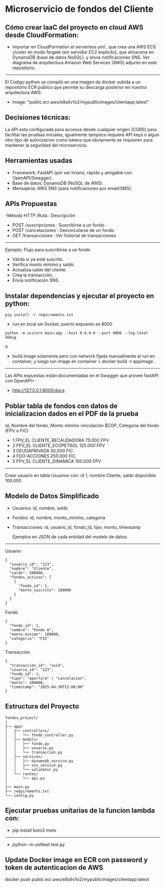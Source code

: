 # Microservicio de fondos del Cliente

## Cómo crear IaaC del proyecto en cloud AWS desde CloudFormation:
- Importar en CloudFormation el serverless.yml , que crea una AWS ECS cluster en modo fargate (sin servidor EC2 explicito), que almacena en DynamoDB (base de datos NoSQL), y envia notificaciones SNS. Ver diagrama de arquitectura Amazon Web Services (AWS) adjunto en este repositorio.
---
El Codigo python se compiló en una imagen de docker subida a un repositorio ECR publico que permite su descarga posterior en nuestra arquitectura AWS:
- Image: "public.ecr.aws/e8s6v1o2/mypublicimages/clientapp:latest"

## Decisiones técnicas:
La API esta configurada para accesos desde cualquier origen (CORS) para facilitar las pruebas iniciales, igualmente tampoco requiere API keys o algun otro tipo de autorizacion como tokens que obviamente se requieren para mantener la seguridad del microservicio.

## Herramientas usadas
- Framework: FastAPI (por ser liviano, rápido y amigable con OpenAPI/Swagger).
- Base de datos: DynamoDB (NoSQL de AWS).
- Mensajería: AWS SNS (para notificaciones por email/SMS).

## APIs Propuestas 
-Método HTTP   /Ruta      : Descripción
- POST	/suscripciones	: Suscribirse a un fondo
- POST	/cancelaciones	: Desvincularse de un fondo
- GET	/transacciones	: Ver historial de transacciones

---
Ejemplo: Flujo para suscribirse a un fondo
- Valida si ya está suscrito.
- Verifica monto mínimo y saldo.
- Actualiza saldo del cliente.
- Crea la transacción.
- Envía notificación SNS.

## Instalar dependencias y ejecutar el proyecto en python:
```
pip install -r requirements.txt
```

- run en local sin Docker, puerto expuesto es 8000
```
python -m uvicorn main:app --host 0.0.0.0 --port 8000 --log-level debug
```  
ó
- build image solamente pero con network fijada manualmente al run en container, y luego run image en container >
docker build -t appimage . 
---
Las APIs expuestas están documentadas en el Swagger que provee fastAPI con OpenAPI> 
- http://127.0.0.1:8000/docs

## Poblar tabla de fondos con datos de inicializacion dados en el PDF de la prueba
  id,  Nombre del fondo,  Monto minimo vinculación $COP,  Categoria del fondo (FPV o FIC)
- 1 FPV_EL CLIENTE_RECAUDADORA  75.000 FPV
- 2 FPV_EL CLIENTE_ECOPETROL  125.000 FPV
- 3 DEUDAPRIVADA  50.000 FIC
- 4 FDO-ACCIONES  250.000 FIC
- 5 FPV_EL CLIENTE_DINAMICA  100.000 FPV

---
Crear usuario en tabla Usuarios con: id 1, nombre Cliente, saldo disponible 100.000

## Modelo de Datos Simplificado
- Usuarios: id, nombre, saldo
- Fondos: id, nombre, monto_minimo, categoria
- Transacciones: id, usuario_id, fondo_id, tipo, monto, timestamp

  Ejemplos en JSON de cada entidad del modelo de datos:
---
Usuario
```
{
  "usuario_id": "123",
  "nombre": "Cliente",
  "saldo": 500000,
  "fondos_activos": [
    {
      "fondo_id": 1,
      "monto_suscrito": 100000
    }
  ]
}
```

Fondo
```
{
  "fondo_id": 1,
  "nombre": "Fondo A",
  "monto_minimo": 100000,
  "categoria": "FIC"
}
```

Transacción
```
{
  "transaccion_id": "uuid",
  "usuario_id": "123",
  "fondo_id": 1,
  "tipo": "apertura" | "cancelacion",
  "monto": 100000,
  "timestamp": "2025-04-30T12:00:00"
}
```

## Estructura del Proyecto
```
fondos_project/
│
├── app/
│   ├── controllers/
│   │   └── fondo_controller.py
│   ├── models/
│   │   ├── fondo.py
│   │   ├── usuario.py
│   │   └── transaccion.py
│   ├── services/
│   │   ├── dynamodb_service.py
│   │   ├── sns_service.py
│   │   └── validator.py
│   └── routes/
│       └── api.py
│
├── main.py
├── requirements.txt
└── config.py
```

## Ejecutar pruebas unitarias de la funcion lambda con:
- pip install boto3 moto
---
- python -m unittest test.py

## Update Docker image en ECR con password y token de autenticacion de AWS 
docker push public.ecr.aws/e8s6v1o2/mypublicimages/clientapp:latest







